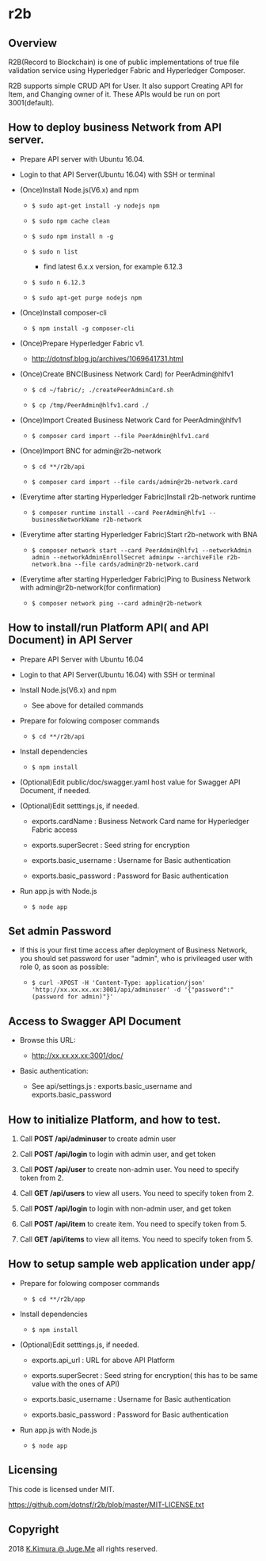 # r2b


## Overview

R2B(Record to Blockchain) is one of public implementations of true file validation service using Hyperledger Fabric and Hyperledger Composer.

R2B supports simple CRUD API for User. It also support Creating API for Item, and Changing owner of it. These APIs would be run on port 3001(default).

## How to deploy business Network from API server.

- Prepare API server with Ubuntu 16.04.

- Login to that API Server(Ubuntu 16.04) with SSH or terminal

- (Once)Install Node.js(V6.x) and npm

    - `$ sudo apt-get install -y nodejs npm`

    - `$ sudo npm cache clean`

    - `$ sudo npm install n -g`

    - `$ sudo n list`

        - find latest 6.x.x version, for example 6.12.3

    - `$ sudo n 6.12.3`

    - `$ sudo apt-get purge nodejs npm`

- (Once)Install composer-cli

    - `$ npm install -g composer-cli`

- (Once)Prepare Hyperledger Fabric v1.

    - http://dotnsf.blog.jp/archives/1069641731.html

- (Once)Create BNC(Business Network Card) for PeerAdmin@hlfv1

    - `$ cd ~/fabric/; ./createPeerAdminCard.sh`

    - `$ cp /tmp/PeerAdmin@hlfv1.card ./`

- (Once)Import Created Business Network Card for PeerAdmin@hlfv1

    - `$ composer card import --file PeerAdmin@hlfv1.card`

- (Once)Import BNC for admin@r2b-network

    - `$ cd **/r2b/api`

    - `$ composer card import --file cards/admin@r2b-network.card`

- (Everytime after starting Hyperledger Fabric)Install r2b-network runtime

    - `$ composer runtime install --card PeerAdmin@hlfv1 --businessNetworkName r2b-network`

- (Everytime after starting Hyperledger Fabric)Start r2b-network with BNA

    - `$ composer network start --card PeerAdmin@hlfv1 --networkAdmin admin --networkAdminEnrollSecret adminpw --archiveFile r2b-network.bna --file cards/admin@r2b-network.card`

- (Everytime after starting Hyperledger Fabric)Ping to Business Network with admin@r2b-network(for confirmation)

    - `$ composer network ping --card admin@r2b-network`

## How to install/run Platform API( and API Document) in API Server

- Prepare API Server with Ubuntu 16.04

- Login to that API Server(Ubuntu 16.04) with SSH or terminal

- Install Node.js(V6.x) and npm

    - See above for detailed commands

- Prepare for folowing composer commands

    - `$ cd **/r2b/api`

- Install dependencies

    - `$ npm install`

- (Optional)Edit public/doc/swagger.yaml host value for Swagger API Document, if needed.

- (Optional)Edit setttings.js, if needed.

    - exports.cardName : Business Network Card name for Hyperledger Fabric access

    - exports.superSecret : Seed string for encryption

    - exports.basic_username : Username for Basic authentication

    - exports.basic_password : Password for Basic authentication

- Run app.js with Node.js

    - `$ node app`

## Set admin Password

- If this is your first time access after deployment of Business Network, you should set password for user "admin", who is privileaged user with role 0, as soon as possible:

    - `$ curl -XPOST -H 'Content-Type: application/json' 'http://xx.xx.xx.xx:3001/api/adminuser' -d '{"password":"(password for admin)"}'`

## Access to Swagger API Document

- Browse this URL:

    - http://xx.xx.xx.xx:3001/doc/

- Basic authentication:

    - See api/settings.js : exports.basic_username and exports.basic_password

## How to initialize Platform, and how to test.

1. Call **POST /api/adminuser** to create admin user

2. Call **POST /api/login** to login with admin user, and get token

3. Call **POST /api/user** to create non-admin user. You need to specify token from 2.

4. Call **GET /api/users** to view all users. You need to specify token from 2.

5. Call **POST /api/login** to login with non-admin user, and get token

6. Call **POST /api/item** to create item. You need to specify token from 5.

7. Call **GET /api/items** to view all items. You need to specify token from 5.


## How to setup sample web application under app/

- Prepare for folowing composer commands

    - `$ cd **/r2b/app`

- Install dependencies

    - `$ npm install`

- (Optional)Edit setttings.js, if needed.

    - exports.api_url : URL for above API Platform

    - exports.superSecret : Seed string for encryption( this has to be same value with the ones of API)

    - exports.basic_username : Username for Basic authentication

    - exports.basic_password : Password for Basic authentication

- Run app.js with Node.js

    - `$ node app`






## Licensing

This code is licensed under MIT.

https://github.com/dotnsf/r2b/blob/master/MIT-LICENSE.txt

## Copyright

2018 [K.Kimura @ Juge.Me](https://github.com/dotnsf) all rights reserved.
